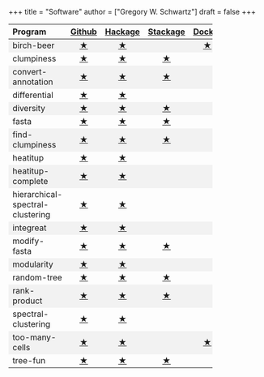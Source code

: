 +++
title = "Software"
author = ["Gregory W. Schwartz"]
draft = false
+++

<style>
.zebra-striping tbody tr:nth-child(odd) {
  background: #f2f2f2;
}
</style>

<style>.zebra-striping table { width: 80%;  }</style>

<div class="ox-hugo-table zebra-striping">

| Program                          | [Github](https://github.com/GregorySchwartz)                             | [Hackage](http://hackage.haskell.org/user/GregorySchwartz)               | [Stackage](https://www.stackage.org/)                                     | [Docker](https://hub.docker.com/u/gregoryschwartz)           |
|:---------------------------------|:------------------------------------------------------------------------:|:------------------------------------------------------------------------:|:-------------------------------------------------------------------------:|:------------------------------------------------------------:|
| birch-beer                       | [★](https://github.com/GregorySchwartz/birch-beer)                       | [★](http://hackage.haskell.org/package/birch-beer)                       |                                                                           | [★](https://hub.docker.com/r/gregoryschwartz/birch-beer)     |
| clumpiness                       | [★](https://github.com/GregorySchwartz/clumpiness)                       | [★](http://hackage.haskell.org/package/clumpiness)                       | [★](https://www.stackage.org/lts-8.20/package/clumpiness-0.17.0.0)        |                                                              |
| convert-annotation               | [★](https://github.com/GregorySchwartz/convert-annotation)               | [★](http://hackage.haskell.org/package/convert-annotation)               | [★](https://www.stackage.org/lts-8.20/package/convert-annotation-0.5.0.1) |                                                              |
| differential                     | [★](https://github.com/GregorySchwartz/differential)                     | [★](http://hackage.haskell.org/package/differential)                     |                                                                           |                                                              |
| diversity                        | [★](https://github.com/GregorySchwartz/diversity)                        | [★](http://hackage.haskell.org/package/diversity)                        | [★](https://www.stackage.org/lts-8.20/package/diversity-0.8.0.2)          |                                                              |
| fasta                            | [★](https://github.com/GregorySchwartz/fasta)                            | [★](http://hackage.haskell.org/package/fasta)                            | [★](https://www.stackage.org/lts-8.20/package/fasta-0.10.4.2)             |                                                              |
| find-clumpiness                  | [★](https://github.com/GregorySchwartz/find-clumpiness)                  | [★](http://hackage.haskell.org/package/find-clumpiness)                  | [★](https://www.stackage.org/lts-9.0/package/find-clumpiness-0.2.1.3)     |                                                              |
| heatitup                         | [★](https://github.com/GregorySchwartz/heatitup)                         | [★](https://hackage.haskell.org/package/heatitup)                        |                                                                           |                                                              |
| heatitup-complete                | [★](https://github.com/GregorySchwartz/heatitup-complete)                | [★](https://hackage.haskell.org/package/heatitup-complete)               |                                                                           |                                                              |
| hierarchical-spectral-clustering | [★](https://github.com/GregorySchwartz/hierarchical-spectral-clustering) | [★](http://hackage.haskell.org/package/hierarchical-spectral-clustering) |                                                                           |                                                              |
| integreat                        | [★](https://github.com/GregorySchwartz/integreat)                        | [★](http://hackage.haskell.org/package/integreat)                        |                                                                           |                                                              |
| modify-fasta                     | [★](https://github.com/GregorySchwartz/modify-fasta)                     | [★](http://hackage.haskell.org/package/modify-fasta)                     | [★](https://www.stackage.org/lts-8.20/package/modify-fasta-0.8.2.3)       |                                                              |
| modularity                       | [★](https://github.com/GregorySchwartz/modularity)                       | [★](http://hackage.haskell.org/package/modularity)                       |                                                                           |                                                              |
| random-tree                      | [★](https://github.com/GregorySchwartz/random-tree)                      | [★](http://hackage.haskell.org/package/random-tree)                      | [★](https://www.stackage.org/lts-8.20/package/random-tree-0.6.0.5)        |                                                              |
| rank-product                     | [★](https://github.com/GregorySchwartz/rank-product)                     | [★](http://hackage.haskell.org/package/rank-product)                     | [★](https://www.stackage.org/lts-8.20/package/rank-product-0.2.0.1)       |                                                              |
| spectral-clustering              | [★](https://github.com/GregorySchwartz/spectral-clustering)              | [★](http://hackage.haskell.org/package/spectral-clustering)              |                                                                           |                                                              |
| too-many-cells                   | [★](https://github.com/GregorySchwartz/too-many-cells)                   | [★](http://hackage.haskell.org/package/too-many-cells)                   |                                                                           | [★](https://hub.docker.com/r/gregoryschwartz/too-many-cells) |
| tree-fun                         | [★](https://github.com/GregorySchwartz/tree-fun)                         | [★](http://hackage.haskell.org/package/tree-fun)                         | [★](https://www.stackage.org/lts-8.20/package/tree-fun-0.8.1.0)           |                                                              |

</div>

<br></br>

